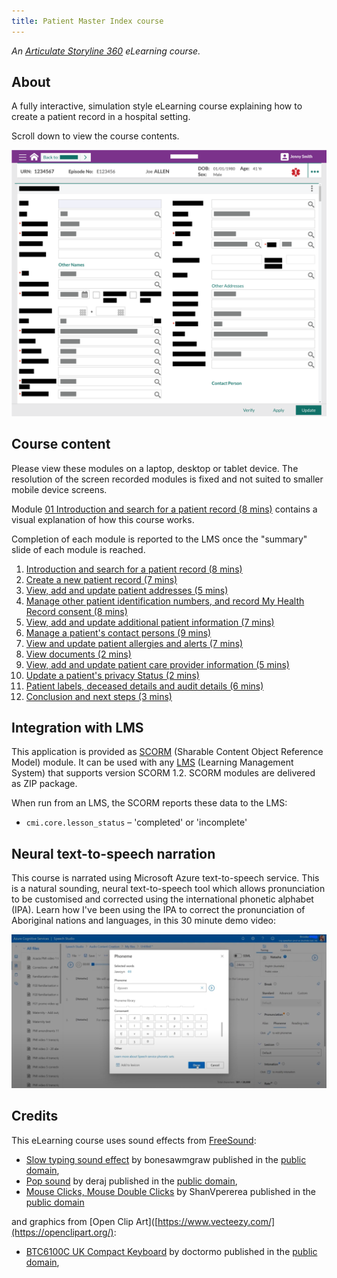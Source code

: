 ```yaml
---
title: Patient Master Index course
---
```


*An [Articulate Storyline 360](https://www.articulate.com/360/storyline/) eLearning course.*

## About

A fully interactive, simulation style eLearning course explaining how to create a patient record in a hospital setting.

Scroll down to view the course contents.

![Patient Master Index course preview](../assets/images/PMISnapshot.png)

## Course content

Please view these modules on a laptop, desktop or tablet device. The resolution of the screen recorded modules is fixed and not suited to smaller mobile device screens.

Module [01 Introduction and search for a patient record (8 mins)](/01/story.html) contains a visual explanation of how this course works.

Completion of each module is reported to the LMS once the "summary" slide of each module is reached.

1. [Introduction and search for a patient record (8 mins)](/01/story.html)
2. [Create a new patient record (7 mins)](/02/story.html)
3. [View, add and update patient addresses (5 mins)](/03/story.html)
4. [Manage other patient identification numbers, and record My Health Record consent (8 mins)](/04/story.html)
5. [View, add and update additional patient information (7 mins)](/05/story.html)
6. [Manage a patient's contact persons (9 mins)](/06/story.html)
7. [View and update patient allergies and alerts (7 mins)](/07/story.html)
8. [View documents (2 mins)](/08/story.html)
9. [View, add and update patient care provider information (5 mins)](/09/story.html)
10. [Update a patient's privacy Status (2 mins)](/10/story.html)
11. [Patient labels, deceased details and audit details (6 mins)](/11/story.html)
12. [Conclusion and next steps (3 mins)](/12/story.html)

## Integration with LMS

This application is provided as [SCORM](https://scorm.com/scorm-explained/one-minute-scorm-overview/) (Sharable Content Object Reference Model) module. It can be used with any [LMS](https://en.wikipedia.org/wiki/Learning_management_system) (Learning Management System) that supports version SCORM 1.2. SCORM modules are delivered as ZIP package.

When run from an LMS, the SCORM reports these data to the LMS:

* `cmi.core.lesson_status` – 'completed' or 'incomplete'

## Neural text-to-speech narration

This course is narrated using Microsoft Azure text-to-speech service. This is a natural sounding, neural text-to-speech tool which allows pronunciation to be customised and corrected using the international phonetic alphabet (IPA). Learn how I've been using the IPA to correct the pronunciation of Aboriginal nations and languages, in this 30 minute demo video:

[![Microsoft Azure text-to-speech demonstration](../assets/images/AzureTTSDemo.jpg)](https://youtu.be/_KpkvwN8sdU?si=r5r8dFDCI376SGcd)

## Credits

This eLearning course uses sound effects from [FreeSound](https://freesound.org/):

* [Slow typing sound effect](https://freesound.org/people/bonesawmgraw/sounds/572977/) by bonesawmgraw published in the [public domain](https://creativecommons.org/publicdomain/zero/1.0/),
* [Pop sound](https://freesound.org/people/deraj/sounds/202230) by deraj published in the [public domain](https://creativecommons.org/publicdomain/zero/1.0/),
* [Mouse Clicks, Mouse Double Clicks](https://freesound.org/people/ShanVpererea/sounds/542080/) by ShanVpererea published in the [public domain](https://creativecommons.org/publicdomain/zero/1.0/)

and graphics from [Open Clip Art]([https://www.vecteezy.com/](https://openclipart.org/):

* [BTC6100C UK Compact Keyboard]([https://www.vecteezy.com/free-vector/clock-icon](https://openclipart.org/detail/4946/btc6100c-uk-compact-keyboard)) by doctormo published in the [public domain](https://creativecommons.org/publicdomain/zero/1.0/),
